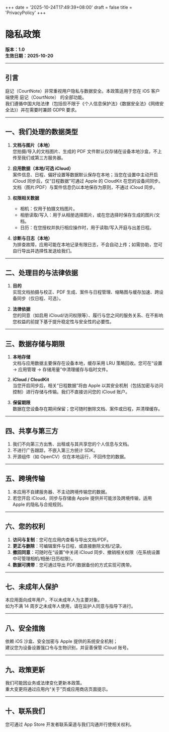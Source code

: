 +++
date = '2025-10-24T17:49:39+08:00'
draft = false
title = 'PrivacyPolicy'
+++

# 隐私政策

**版本：1.0**  
**生效日期：2025-10-20**

---

## 引言

庭记（CourtNote）非常重视用户隐私与数据安全。本政策适用于您在 iOS 客户端使用 庭记（CourtNote） 的全部功能。  
我们遵循中国大陆法律（包括但不限于《个人信息保护法》《数据安全法》《网络安全法》）并在需要时兼顾 GDPR 要求。

---

## 一、我们处理的数据类型

1. **文档与图片（本地）**  
   您拍摄/导入的文档图片、生成的 PDF 文件默认仅存储在设备本地沙盒，不上传至我们或第三方服务器。

2. **应用数据（本地/可选 iCloud）**  
   案件信息、日程、偏好设置等数据默认保存在本地；当您在设置中主动开启 iCloud 同步后，仅“日程数据”可通过 Apple 的 CloudKit 在您的设备间同步。  
   文档（图片/PDF）与案件信息仍以本地保存为原则，不通过 iCloud 同步。

3. **权限相关数据**  
   - 相机：仅用于拍摄文档图片。  
   - 相册读取/写入：用于从相册选择图片，或在您选择时保存生成的图片/文档。  
   - 日历：在您授权并执行相应操作时，用于读取/写入开庭与出差日程。

4. **诊断与日志（本地）**  
   为排查故障，应用可能在本地记录有限日志，不会自动上传；如需协助，您可自行导出并选择性发送给我们。

---

## 二、处理目的与法律依据

1. **目的**  
   实现文档拍摄与校正、PDF 生成、案件与日程管理、缩略图与缓存加速、跨设备同步（仅日程、可选）。

2. **法律依据**  
   您的同意（如启用 iCloud/访问权限等）、履行与您之间的服务关系、在不影响您权益的前提下基于提升稳定性与安全性的必要性。

---

## 三、数据存储与期限

1. **本地存储**  
   文档与应用数据主要保存在设备本地，缓存采用 LRU 策略回收。您可在“设置 → 应用管理 → 存储用量”中清理缓存与临时文件。

2. **iCloud / CloudKit**  
   当您开启同步后，相关“日程数据”将由 Apple 以其安全机制（包括加密与访问控制）进行存储与传输。我们不直接访问您的 iCloud 账户。

3. **保留期限**  
   数据在您设备存在期间保留；您可随时删除文档、案件或日程，并清理缓存。

---

## 四、共享与第三方

1. 我们不向第三方出售、出租或与其共享您的个人信息与文档。  
2. 不进行广告跟踪，不嵌入第三方统计 SDK。  
3. 开源组件（如 OpenCV）仅在本地运行，不回传您的数据。

---

## 五、跨境传输

1. 本应用不自建服务器、不主动跨境传输您的数据。  
2. 若您开启 iCloud，同步与存储由 Apple 提供并可能涉及跨境传输，适用 Apple 的隐私与合规规则。

---

## 六、您的权利

1. **访问与复制**：您可在应用内查看与导出文档/PDF。  
2. **更正与删除**：可编辑案件与日程，或直接删除文档/记录。  
3. **撤回同意**：可随时在“设置”中关闭 iCloud 同步、撤销相关权限（在系统设置中可管理相机/相册/日历权限）。  
4. **数据可携带**：您可通过导出 PDF/数据备份的方式实现可携带。

---

## 七、未成年人保护

本应用面向成年用户，不以未成年人为主要对象。  
如为不满 14 周岁之未成年人使用，请在监护人同意与指导下进行。

---

## 八、安全措施

依赖 iOS 沙盒、安全加密与 Apple 提供的系统安全机制；  
建议您为设备设置强口令与生物识别，并妥善保管 iCloud 账号。

---

## 九、政策更新

我们可能因业务或法律变化更新本政策。  
重大变更将通过应用内“关于”页或应用商店页面提示。

---

## 十、联系我们

您可通过 App Store 开发者联系渠道与我们沟通并行使相关权利。
